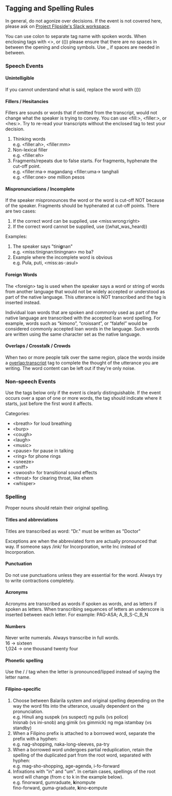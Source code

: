 ## Tagging and Spelling Rules

In general, do not agonize over decisions.  If the event is not covered here, please ask on [Project Flipside's Slack workspace](https://projectflipside.slack.com/archives/C01T7U18J9M).

You can use colon to separate tag name with spoken words.  When enclosing tags with <>, or (()) please ensure that there are no spaces in between the opening and closing symbols.  Use _ if spaces are needed in between.

### Speech Events

#### Unintelligible

If you cannot understand what is said, replace the word with (())

#### Fillers / Hesitancies

Fillers are sounds or words that if omitted from the transcript, would not change what the speaker is trying to convey.  You can use &lt;fill:>, &lt;filler:>, or &lt;hes:\>.  Try to re-read your transcripts without the enclosed tag to test your decision.

1. Thinking words\
   e.g. &lt;filler:ah>, &lt;filler:mm>
2. Non-lexical filler\
   e.g. &lt;filler:eh>
3. Fragments/repeats due to false starts.  For fragments, hyphenate the cut-off point.\
   e.g. &lt;filler:ma-> magandang &lt;filler:uma-> tanghali\
   e.g. &lt;filler:one> one million pesos

#### Mispronunciations / Incomplete

If the speaker mispronounces the word or the word is cut-off NOT because of the speaker.  Fragments should be hyphenated at cut-off points.  There are two cases:

1. If the correct word can be supplied, use &lt;miss:wrong:right>
2. If the correct word cannot be supplied, use ((what_was_heard))

Examples:
1. The speaker says "tini**g**nan\"\
   e.g. &lt;miss:tinignan:tiningnan> mo ba?
2. Example where the incomplete word is obvious\
   e.g. Pula, puti, &lt;miss:as-:asul>

#### Foreign Words
The &lt;foreign> tag is used when the speaker says a word or string of words from another language that would not be widely accepted or understood as part of the native language. This utterance is NOT
transcribed and the <foreign> tag is inserted instead.

Individual loan words that are spoken and commonly used as part of the native language are transcribed with the accepted loan word spelling. For example, words such as “kimono”, “croissant”, or “falafel” would be considered commonly accepted loan words in the language. Such words are written using the same character set as the native language.

#### Overlaps / Crosstalk / Crowds

When two or more people talk over the same region, place the words inside a <overlap:transcript> tag to complete the thought of the utterance you are writing.  The word content can be left out if they're only noise.


### Non-speech Events

Use the tags below only if the event is clearly distinguishable.  If the event occurs over a span of one or more words, the tag should indicate where it starts, just before the first word it affects.

Categories:
- &lt;breath> for loud breathing
- &lt;burp>
- &lt;cough>
- &lt;laugh>
- &lt;music>
- &lt;pause> for pause in talking
- &lt;ring> for phone rings
- &lt;sneeze>
- &lt;sniff>
- &lt;swoosh> for transitional sound effects
- &lt;throat> for clearing throat, like ehem
- &lt;whisper>

### Spelling

Proper nouns should retain their original spelling.

#### Titles and abbreviations

Titles are transcribed as word: "Dr." must be written as "Doctor"

Exceptions are when the abbreviated form are actually pronounced that way.  If someone says /ink/ for Incorporation, write Inc instead of Incorporation.

#### Punctuation

Do not use punctuations unless they are essential for the word.  Always try to write contractions completely.

#### Acronyms

Acronyms are transcribed as words if spoken as words, and as letters if spoken as letters. When transcribing sequences of letters an underscore is inserted between each letter. For example: PAG-ASA;
A_B_S-C_B_N

#### Numbers

Never write numerals.  Always transcribe in full words.\
16 -> sixteen\
1,024 -> one thousand twenty four

#### Phonetic spelling

Use the / / tag when the letter is pronounced/lipped instead of saying the letter name.

#### Filipino-specific

1. Choose between Balarila system and original spelling depending on the way the word fits into the utterance, usually dependent on the pronunciation.\
e.g. Hinuli ang suspek (vs suspect) ng pulis (vs police)\
     Inisnab (vs ini-snob) ang gimik (vs gimmick) ng mga istambay (vs standby)
2. When a Filipino prefix is attached to a borrowed word, separate the prefix with a hyphen:\
e.g. nag-shopping, naka-long-sleeves, pa-try
3. When a borrowed word undergoes partial reduplication, retain the spelling of the duplicated part from the root word, separated with hyphen:\
e.g. mag-sho-shopping, age-agenda, i-fo-forward
4. Infixations with "in" and "um".  In certain cases, spellings of the root word will change (from c to k in the example below).\
e.g. finorward, gumraduate, **k**inompute\
fino-forward, guma-graduate, **k**ino-**c**ompute
